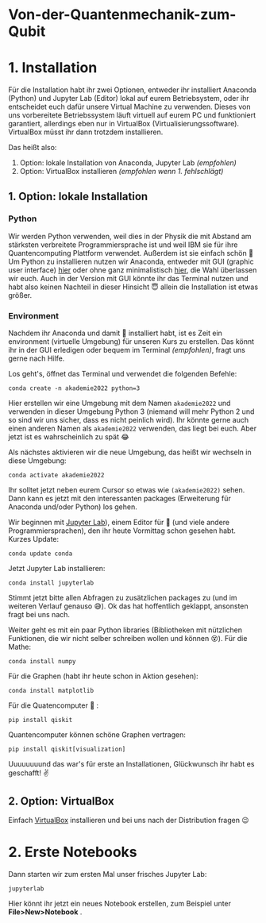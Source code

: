 # Von-der-Quantenmechanik-zum-Qubit


# 1. Installation

Für die Installation habt ihr zwei Optionen, entweder ihr installiert Anaconda (Python) und Jupyter Lab (Editor) lokal auf eurem Betriebsystem, oder ihr entscheidet euch dafür unsere Virtual Machine zu verwenden. Dieses von uns vorbereitete Betriebssystem läuft virtuell auf eurem PC und funktioniert garantiert, allerdings eben nur in VirtualBox (Virtualisierungssoftware). VirtualBox müsst ihr dann trotzdem installieren.

Das heißt also:

1. Option: lokale Installation von Anaconda, Jupyter Lab *(empfohlen)*
2. Option: VirtualBox installieren *(empfohlen wenn 1. fehlschlägt)*

## 1. Option: lokale Installation

### Python

Wir werden Python verwenden, weil dies in der Physik die mit Abstand am stärksten verbreitete Programmiersprache ist und weil IBM sie für ihre Quantencomputing Plattform verwendet. Außerdem ist sie einfach schön :star_struck:
Um Python zu installieren nutzen wir Anaconda, entweder mit GUI (graphic user interface) [hier](https://docs.anaconda.com/anaconda/install/) oder ohne ganz minimalistisch [hier](https://docs.conda.io/en/latest/miniconda.html), die Wahl überlassen wir euch. Auch in der Version mit GUI könnte ihr das Terminal nutzen und habt also keinen Nachteil in dieser Hinsicht :innocent: allein die Installation ist etwas größer.

### Environment

Nachdem ihr Anaconda und damit :snake: installiert habt, ist es Zeit ein environment (virtuelle Umgebung) für unseren Kurs zu erstellen. Das könnt ihr in der GUI erledigen oder bequem im Terminal *(empfohlen)*, fragt uns gerne nach Hilfe.

Los geht's, öffnet das Terminal und verwendet die folgenden Befehle:

`conda create -n akademie2022 python=3`

Hier erstellen wir eine Umgebung mit dem Namen `akademie2022` und verwenden in dieser Umgebung Python 3 (niemand will mehr Python 2 und so sind wir uns sicher, dass es nicht peinlich wird). Ihr könnte gerne auch einen anderen Namen als `akademie2022` verwenden, das liegt bei euch. Aber jetzt ist es wahrscheinlich zu spät :joy:

Als nächstes aktivieren wir die neue Umgebung, das heißt wir wechseln in diese Umgebung:

`conda activate akademie2022`

Ihr solltet jetzt neben eurem Cursor so etwas wie `(akademie2022)` sehen. Dann kann es jetzt mit den interessanten packages (Erweiterung für Anaconda und/oder Python) los gehen.

Wir beginnen mit [Jupyter Lab](https://jupyter.org)), einem Editor für :snake: (und viele andere Programmiersprachen), den ihr heute Vormittag schon gesehen habt. Kurzes Update:

`conda update conda`

Jetzt Jupyter Lab installieren:

`conda install jupyterlab`

Stimmt jetzt bitte allen Abfragen zu zusätzlichen packages zu (und im weiteren Verlauf genauso :sweat_smile:). Ok das hat hoffentlich geklappt, ansonsten fragt bei uns nach.

Weiter geht es mit ein paar Python libraries (Bibliotheken mit nützlichen Funktionen, die wir nicht selber schreiben wollen und können :dizzy_face:). Für die Mathe:

`conda install numpy`

Für die Graphen (habt ihr heute schon in Aktion gesehen):

`conda install matplotlib`

Für die Quatencomputer :raised_hands: :

`pip install qiskit`

Quantencomputer können schöne Graphen vertragen:

`pip install qiskit[visualization]`

Uuuuuuuund das war's für erste an Installationen, Glückwunsch ihr habt es geschafft! :v:

## 2. Option: VirtualBox


Einfach [VirtualBox](https://www.virtualbox.org/wiki/Downloads) installieren und bei uns nach der Distribution fragen :wink:

# 2. Erste Notebooks

Dann starten wir zum ersten Mal unser frisches Jupyter Lab:

`jupyterlab`

Hier könnt ihr jetzt ein neues Notebook erstellen, zum Beispiel unter **File>New>Notebook** .